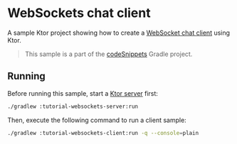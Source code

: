# WebSockets chat client

A sample Ktor project showing how to create a [WebSocket chat client](https://ktor.io/docs/getting-started-ktor-client-chat.html) using Ktor.
> This sample is a part of the [codeSnippets](../../README.md) Gradle project.

## Running

Before running this sample, start a [Ktor server](../tutorial-websockets-server) first:

```bash
./gradlew :tutorial-websockets-server:run
```

Then, execute the following command to run a client sample:

```bash
./gradlew :tutorial-websockets-client:run -q --console=plain
```
